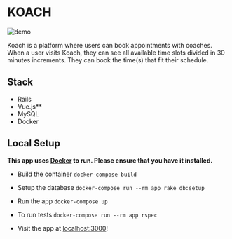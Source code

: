 # KOACH

![demo](gif.gif)

Koach is a platform where users can book appointments with coaches.
When a user visits Koach, they can see all available time slots divided in 30 minutes increments.
They can book the time(s) that fit their schedule.

## Stack
- Rails
- Vue.js**
- MySQL
- Docker

## Local Setup
**This app uses [Docker](https://www.docker.com/get-started) to run. Please ensure that you have it installed.**

- Build the container
`docker-compose build`

- Setup the database
`docker-compose run --rm app rake db:setup`

- Run the app
`docker-compose up`

- To run tests
`docker-compose run --rm app rspec`

- Visit the app at [localhost:3000](localhost:3000)!
